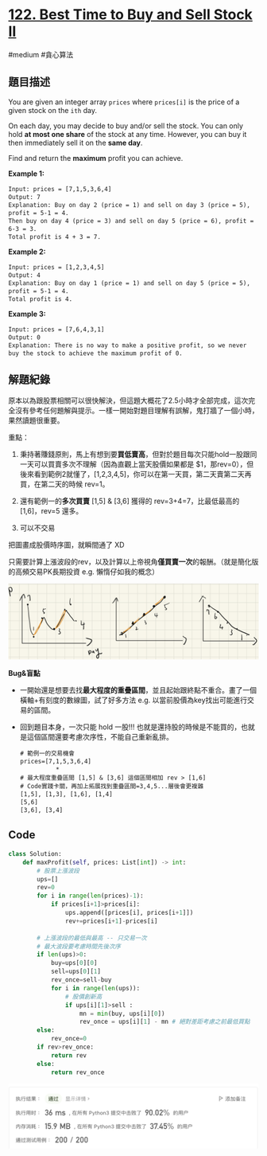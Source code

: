 # [122. Best Time to Buy and Sell Stock II](https://leetcode.cn/problems/best-time-to-buy-and-sell-stock-ii/)

#medium #貪心算法



## 題目描述

You are given an integer array `prices` where `prices[i]` is the price of a given stock on the `ith` day.

On each day, you may decide to buy and/or sell the stock. You can only hold **at most one share** of the stock at any time. However, you can buy it then immediately sell it on the **same day**.

Find and return the **maximum** profit you can achieve.



**Example 1:**

```text
Input: prices = [7,1,5,3,6,4]
Output: 7
Explanation: Buy on day 2 (price = 1) and sell on day 3 (price = 5), profit = 5-1 = 4.
Then buy on day 4 (price = 3) and sell on day 5 (price = 6), profit = 6-3 = 3.
Total profit is 4 + 3 = 7.
```

**Example 2:**

```
Input: prices = [1,2,3,4,5]
Output: 4
Explanation: Buy on day 1 (price = 1) and sell on day 5 (price = 5), profit = 5-1 = 4.
Total profit is 4.
```

**Example 3:**

```
Input: prices = [7,6,4,3,1]
Output: 0
Explanation: There is no way to make a positive profit, so we never buy the stock to achieve the maximum profit of 0.

```



## 解題紀錄

原本以為跟股票相關可以很快解決，但這題大概花了2.5小時才全部完成，這次完全沒有參考任何題解與提示。一樣一開始對題目理解有誤解，鬼打牆了一個小時，果然讀題很重要。

重點：

1. 秉持著賺錢原則，馬上有想到要**買低賣高**，但對於題目每次只能hold一股跟同一天可以買賣多次不理解（因為直觀上當天股價如果都是 $1，那rev=0），但後來看到範例2就懂了，[1,2,3,4,5]，你可以在第一天買，第二天賣第二天再買，在第二天的時候 rev=1。

2. 還有範例一的**多次買賣** [1,5] & [3,6] 獲得的 rev=3+4=7，比最低最高的 [1,6]，rev=5 還多。

3. 可以不交易



把圖畫成股價時序圖，就瞬間通了 XD

只需要計算上漲波段的rev，以及計算以上帝視角**僅買賣一次**的報酬。（就是簡化版的高頻交易PK長期投資 e.g. 懶惰仔如我的概念）

![image_records](https://github.com/youngmihuang/leetcode-python/blob/main/img/122.records.png)





**Bug&盲點**

* 一開始還是想要去找**最大程度的重疊區間**，並且起始跟終點不重合。畫了一個橫軸+有刻度的數線圖，試了好多方法 e.g. 以當前股價為key找出可能進行交易的區間。

* 回到題目本身，一次只能 hold 一股!!!  也就是還持股的時候是不能買的，也就是這個區間還要考慮次序性，不能自己重新亂排。

  ```
  # 範例一的交易機會
  prices=[7,1,5,3,6,4]
            *
  # 最大程度重疊區間 [1,5] & [3,6] 這個區間相加 rev > [1,6] 
  # Code實踐卡關，再加上拓展找到重疊區間=3,4,5...層後會更複雜
  [1,5], [1,3], [1,6], [1,4]
  [5,6]
  [3,6], [3,4]
  ```

  

## Code

```python
class Solution:
    def maxProfit(self, prices: List[int]) -> int:
        # 股票上漲波段
        ups=[]
        rev=0
        for i in range(len(prices)-1):
            if prices[i+1]>prices[i]:
                ups.append([prices[i], prices[i+1]])
                rev+=prices[i+1]-prices[i]

        # 上漲波段的最低與最高 -- 只交易一次
        # 最大波段要考慮時間先後次序
        if len(ups)>0:
            buy=ups[0][0]
            sell=ups[0][1]
            rev_once=sell-buy
            for i in range(len(ups)):
                # 股價創新高
                if ups[i][1]>sell :
                    mn = min(buy, ups[i][0]) 
                    rev_once = ups[i][1] - mn # 絕對差距考慮之前最低買點
        else:
            rev_once=0
        if rev>rev_once:
            return rev
        else:
            return rev_once

```

![img_ac](https://github.com/youngmihuang/leetcode-python/blob/main/img/122.best_time_to_buy_and_sell_stock_II_ac.png)
